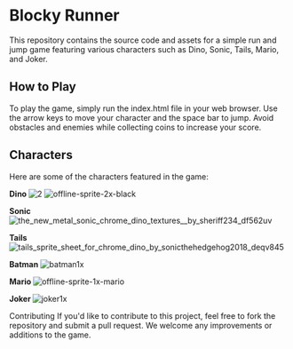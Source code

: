 <h1>Blocky Runner</h1>
This repository contains the source code and assets for a simple run and jump game featuring various characters such as Dino, Sonic, Tails, Mario, and Joker.

<h2>How to Play</h2>
To play the game, simply run the index.html file in your web browser. Use the arrow keys to move your character and the space bar to jump. Avoid obstacles and enemies while collecting coins to increase your score.

<h2>Characters</h2>
Here are some of the characters featured in the game:

<b>Dino </b>
![2](https://user-images.githubusercontent.com/130264064/232777602-e868112d-266a-446f-91ad-a33bad4af43c.png)
![offline-sprite-2x-black](https://user-images.githubusercontent.com/130264064/232778140-011bdefd-f6c0-4b99-8aea-d0d18ddeeda0.png)

<b>Sonic </b>
![the_new_metal_sonic_chrome_dino_textures__by_sheriff234_df562uv](https://user-images.githubusercontent.com/130264064/232777544-1c056233-050f-411c-8ff0-c367e5a61301.png)

<b>Tails </b>
![tails_sprite_sheet_for_chrome_dino_by_sonicthehedgehog2018_deqv845](https://user-images.githubusercontent.com/130264064/232777831-50b03fc0-228b-49cb-94f8-0bc7ccd9071c.png)

<b>Batman</b>
![batman1x](https://user-images.githubusercontent.com/130264064/232778125-644713c9-f55e-4979-9990-61c34a758988.png)

<b>Mario </b>
![offline-sprite-1x-mario](https://user-images.githubusercontent.com/130264064/232778020-2c853c93-1767-4390-a4f7-44c58d675826.png)

<b>Joker </b>
![joker1x](https://user-images.githubusercontent.com/130264064/232777964-2ecaf28f-d7ac-4dce-bb51-f7460d6af42d.png)

Contributing
If you'd like to contribute to this project, feel free to fork the repository and submit a pull request. We welcome any improvements or additions to the game.
